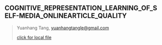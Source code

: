 ## COGNITIVE_REPRESENTATION_LEARNING_OF_SELF-MEDIA_ONLINEARTICLE_QUALITY

> Yuanhang Tang, yuanhangtangle@gmail.com
> 
> [click for local file](./COGNITIVE_REPRESENTATION_LEARNING_OF_SELF-MEDIA_ONLINEARTICLE_QUALITY.pdf)
>


